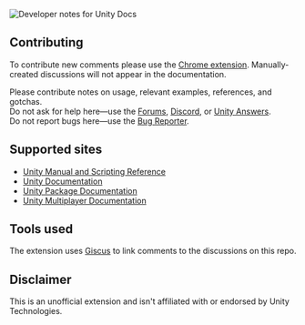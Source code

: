 ![Developer notes for Unity Docs](https://user-images.githubusercontent.com/21963717/177724481-a3930466-4d8a-44f1-a222-82b0ff51561c.png)

## Contributing
To contribute new comments please use the [Chrome extension](https://chrome.google.com/webstore/detail/fchdfdnnpkphopmdaochdfnmcahndmnb). Manually-created discussions will not appear in the documentation.
 
Please contribute notes on usage, relevant examples, references, and gotchas.  
Do not ask for help here—use the [Forums](https://forum.unity.com/), [Discord](https://discord.gg/unity), or [Unity Answers](https://answers.unity.com/).  
Do not report bugs here—use the [Bug Reporter](https://unity3d.com/unity/qa/bug-reporting).

## Supported sites
- [Unity Manual and Scripting Reference](https://docs.unity3d.com/)
- [Unity Documentation](https://docs.unity.com/)
- [Unity Package Documentation](https://docs.unity3d.com/Manual/pack-keys.html)
- [Unity Multiplayer Documentation](https://docs-multiplayer.unity3d.com/)

## Tools used
The extension uses [Giscus](https://github.com/giscus/giscus) to link comments to the discussions on this repo.

## Disclaimer
This is an unofficial extension and isn't affiliated with or endorsed by Unity Technologies.
